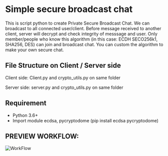 # Simple secure broadcast chat
This is script python to create Private Secure Broadcast Chat. We can broadcast to all connected user/client. Before message received to another client, server will decrypt and check integrity of messsage and user. 
Only member/people who know this algorithm (in this case: ECDH SECO256k1, SHA256, DES) can join and broadcast chat. You can custom the algorithm to make your own secure chat.

## File Structure on Client / Server side

Client side:
Client.py and crypto_utils.py on same folder

Server side:
server.py and crypto_utils.py on same folder

## Requirement
- Python 3.6+
- Import module ecdsa, pycryptodome (pip install ecdsa pycryptodome)
  
## PREVIEW WORKFLOW:
![WorkFlow](https://github.com/user-attachments/assets/05b828e9-fdb6-4a28-9e6c-070e2e182b82)
